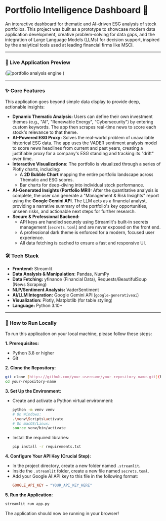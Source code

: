 # Portfolio Intelligence Dashboard 🔬

An interactive dashboard for thematic and AI-driven ESG analysis of stock portfolios. This project was built as a prototype to showcase modern data application development, creative problem-solving for data gaps, and the integration of Large Language Models (LLMs) for decision support, inspired by the analytical tools used at leading financial firms like MSCI.

---

### 🔮 Live Application Preview

(![portfolio analysis engine](https://github.com/user-attachments/assets/f99213a0-096a-4a75-aed9-83f5ba43ca2c)
)

---

### ✨ Core Features

This application goes beyond simple data display to provide deep, actionable insights:

* **Dynamic Thematic Analysis:** Users can define their own investment themes (e.g., "AI", "Renewable Energy", "Cybersecurity") by entering custom keywords. The app then scrapes real-time news to score each stock's relevance to that theme.
* **AI-Powered ESG Proxy:** Solves the real-world problem of unavailable historical ESG data. The app uses the VADER sentiment analysis model to score news headlines from current and past years, creating a justifiable proxy for a company's ESG standing and tracking its "drift" over time.
* **Interactive Visualizations:** The portfolio is visualized through a series of Plotly charts, including:
    * A **2D Bubble Chart** mapping the entire portfolio landscape across Thematic and ESG scores.
    * Bar charts for deep-diving into individual stock performance.
* **AI-Generated Insights (Portfolio MRI):** After the quantitative analysis is complete, the user can generate a "Management & Risk Insights" report using the **Google Gemini API**. The LLM acts as a financial analyst, providing a narrative summary of the portfolio's key opportunities, unseen risks, and actionable next steps for further research.
* **Secure & Professional Backend:**
    * API keys are handled securely using Streamlit's built-in secrets management (`secrets.toml`) and are never exposed on the front end.
    * A professional dark theme is enforced for a modern, focused user experience.
    * All data fetching is cached to ensure a fast and responsive UI.

### 🛠️ Tech Stack

* **Frontend:** Streamlit
* **Data Analysis & Manipulation:** Pandas, NumPy
* **Data Fetching:** yfinance (Financial Data), Requests/BeautifulSoup (News Scraping)
* **NLP/Sentiment Analysis:** VaderSentiment
* **AI/LLM Integration:** Google Gemini API (`google-generativeai`)
* **Visualization:** Plotly, Matplotlib (for table styling)
* **Language:** Python 3.10+

---

### 🚀 How to Run Locally

To run this application on your local machine, please follow these steps:

**1. Prerequisites:**
* Python 3.8 or higher
* Git

**2. Clone the Repository:**
```bash
git clone [https://github.com/your-username/your-repository-name.git](https://github.com/your-username/your-repository-name.git)
cd your-repository-name
```

**3. Set Up the Environment:**
* Create and activate a Python virtual environment:
    ```bash
    python -m venv venv
    # On Windows:
    .\venv\Scripts\activate
    # On macOS/Linux:
    source venv/bin/activate
    ```
* Install the required libraries:
    ```bash
    pip install -r requirements.txt
    ```

**4. Configure Your API Key (Crucial Step):**
* In the project directory, create a new folder named `.streamlit`.
* Inside the `.streamlit` folder, create a new file named `secrets.toml`.
* Add your Google AI API key to this file in the following format:
    ```toml
    GOOGLE_API_KEY = "YOUR_API_KEY_HERE"
    ```

**5. Run the Application:**
```bash
streamlit run app.py
```
The application should now be running in your browser!
